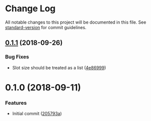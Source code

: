 # Change Log

All notable changes to this project will be documented in this file. See [standard-version](https://github.com/conventional-changelog/standard-version) for commit guidelines.

<a name="0.1.1"></a>
## [0.1.1](https://github.com/ax2inc/gpt-ads-module/compare/v0.1.0...v0.1.1) (2018-09-26)


### Bug Fixes

* Slot size should be treated as a list ([4e86999](https://github.com/ax2inc/gpt-ads-module/commit/4e86999))



<a name="0.1.0"></a>
# 0.1.0 (2018-09-11)


### Features

* Initial commit ([205793a](https://github.com/ax2inc/gpt-ads-module/commit/205793a))
